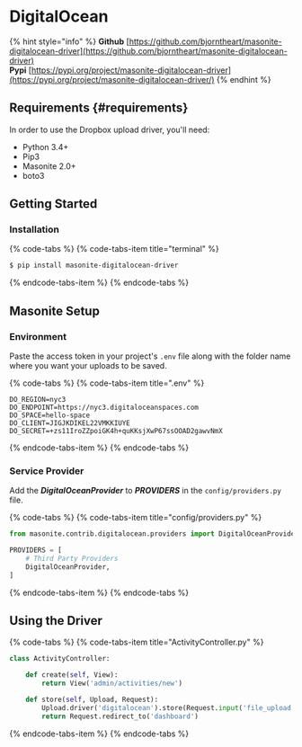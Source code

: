 # DigitalOcean

{% hint style="info" %}
**Github** [https://github.com/bjorntheart/masonite-digitalocean-driver](https://github.com/bjorntheart/masonite-digitalocean-driver)  
**Pypi** [https://pypi.org/project/masonite-digitalocean-driver](https://pypi.org/project/masonite-digitalocean-driver/)
{% endhint %}

## Requirements {#requirements}

In order to use the Dropbox upload driver, you'll need:

* Python 3.4+
* Pip3
* Masonite 2.0+
* boto3

## Getting Started

### Installation

{% code-tabs %}
{% code-tabs-item title="terminal" %}
```bash
$ pip install masonite-digitalocean-driver
```
{% endcode-tabs-item %}
{% endcode-tabs %}

## Masonite Setup

### Environment

Paste the access token in your project's `.env` file along with the folder name where you want your uploads to be saved.

{% code-tabs %}
{% code-tabs-item title=".env" %}
```text
DO_REGION=nyc3
DO_ENDPOINT=https://nyc3.digitaloceanspaces.com
DO_SPACE=hello-space
DO_CLIENT=JIGJKDIKEL22VMKKIUYE
DO_SECRET=+zs11IroZZpoiGK4h+quKKsjXwP67ssOOAD2gawvNmX
```
{% endcode-tabs-item %}
{% endcode-tabs %}

### Service Provider

Add the _**DigitalOceanProvider**_ to _**PROVIDERS**_ in the `config/providers.py` file.

{% code-tabs %}
{% code-tabs-item title="config/providers.py" %}
```python
from masonite.contrib.digitalocean.providers import DigitalOceanProvider

PROVIDERS = [
    # Third Party Providers
    DigitalOceanProvider,
]
```
{% endcode-tabs-item %}
{% endcode-tabs %}

## Using the Driver

{% code-tabs %}
{% code-tabs-item title="ActivityController.py" %}
```python
class ActivityController:

    def create(self, View):
        return View('admin/activities/new')

    def store(self, Upload, Request):
        Upload.driver('digitalocean').store(Request.input('file_upload'))
        return Request.redirect_to('dashboard')
```
{% endcode-tabs-item %}
{% endcode-tabs %}

